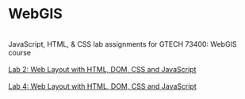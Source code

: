 # WebGIS
 <br> JavaScript, HTML, & CSS lab assignments for GTECH 73400: WebGIS course <br>
 <br> [Lab 2: Web Layout with HTML, DOM, CSS and JavaScript](/labs/lab_02.html) </br>
 <br> [Lab 4: Web Layout with HTML, DOM, CSS and JavaScript](/labs/lab_04.html) </br>
